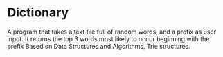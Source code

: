 # Dictionary
A program that takes a text file full of random words, and a prefix as user input. It returns the top 3 words most likely to occur beginning with the prefix
Based on Data Structures and Algorithms, Trie structures.
